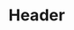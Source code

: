 <!-- TITLE: secRet -->
<!-- SUBTITLE: ![Secret Logo Preview](/uploads/secret-logo-preview.png "Secret Logo Preview") -->

# Header